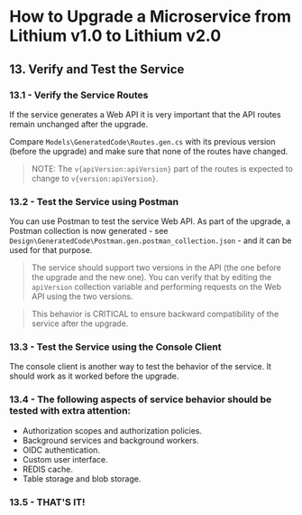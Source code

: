 # How to Upgrade a Microservice from Lithium v1.0 to Lithium v2.0

## 13. Verify and Test the Service

### 13.1 - Verify the Service Routes

If the service generates a Web API it is very important that the API routes remain unchanged after the upgrade.

Compare `Models\GeneratedCode\Routes.gen.cs` with its previous version (before the upgrade) and make sure that none of the routes have changed.

> NOTE: The `v{apiVersion:apiVersion}` part of the routes is expected to change to `v{version:apiVersion}`.

### 13.2 - Test the Service using Postman

You can use Postman to test the service Web API. As part of the upgrade, a Postman collection is now generated - see `Design\GeneratedCode\Postman.gen.postman_collection.json` - and it can be used for that purpose.

> The service should support two versions in the API (the one before the upgrade and the new one). You can verify that by editing the `apiVersion` collection variable and performing requests on the Web API using the two versions.

>This behavior is CRITICAL to ensure backward compatibility of the service after the upgrade.

### 13.3 - Test the Service using the Console Client

The console client is another way to test the behavior of the service. It should work as it worked before the upgrade.

### 13.4 - The following aspects of service behavior should be tested with extra attention:

- Authorization scopes and authorization policies.
- Background services and background workers.
- OIDC authentication.
- Custom user interface.
- REDIS cache.
- Table storage and blob storage.

### 13.5 - THAT'S IT!